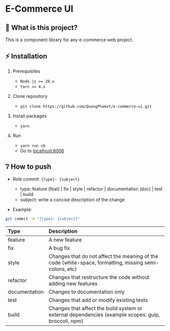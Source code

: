 # E-Commerce UI

## 🤔 What is this project?

This is a component library for any e-commerce web project.

## ⚡ Installation

1. Prerequisites

   - `Node.js >= 20.x`
   - `Yarn >= 4.x`

2. Clone repository

   - `git clone https://github.com/QuangPhamvt/e-commerce-ui.git`

3. Install packages

   - `yarn`

4. Run

   - `yarn run sb`
   - Go to [localhost:6006](localhost:6006)

## ❔ How to push

- Role commit: `{type}: {subject}`

  - type: feature (feat) | fix | style | refactor | documentation (doc) | test | build
  - subject: write a concise description of the change
  <!-- - # (TODO) Automatic: check lint and format pre-commit -->

- Example:

```bash
git commit -m "{type}: {subject}"
```

| **Type**      | **Description**                                                                                        |
| :------------ | :----------------------------------------------------------------------------------------------------- |
| feature       | A new feature                                                                                          |
| fix           | A bug fix                                                                                              |
| style         | Changes that do not affect the meaning of the code (white-space, formatting, missing semi-colons, etc) |
| refactor      | Changes that restructure the code without adding new features                                          |
| documentation | Changes to documentation only                                                                          |
| test          | Changes that add or modify existing tests                                                              |
| build         | Changes that affect the build system or external dependencies (example scopes: gulp, broccoli, npm)    |
